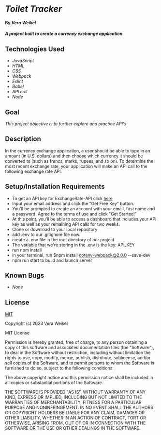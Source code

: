 # _Toilet Tracker_

#### By _Vera Weikel_

#### _A project built to create a currency exchange application_

## Technologies Used

- _JavaScript_
- _HTML_
- _CSS_
- _Webpack_
- _Eslint_
- _Babel_
- _API call_
- _Node_

## Goal

_This project objective is to further explore and practice API's_

## Description

In the currency exchange application, a user should be able to type in an amount (in U.S. dollars) and then choose which currency it should be converted to (such as francs, marks, rupees, and so on). To determine the most recent exchange rate, your application will make an API call to the following exchange rate API.

## Setup/Installation Requirements
- To get an API key for ExchangeRate-API click [here](https://www.exchangerate-api.com/)
- Input your email address and click the "Get Free Key" button.
- You'll be prompted to create an account with your email, first name and a password. Agree to the terms of use and click "Get Started!"
- At this point, you'll be able to access a dashboard that includes your API key as well as your remaining API calls for two weeks.
- Clone or download to your local repository
- add .env to our .gitignore file now.
- create a .env file in the root directory of our project
- The variable that we're storing in the .env is the key: API_KEY
- run npm install
- in your terminal, run $npm install dotenv-webpack@2.0.0 --save-dev
- npm run start to build and launch server


## Known Bugs

- _None_

## License

[MIT](https://choosealicense.com/licenses/mit/)

Copyright (c) 2023 Vera Weikel

MIT License

Permission is hereby granted, free of charge, to any person obtaining a copy
of this software and associated documentation files (the "Software"), to deal
in the Software without restriction, including without limitation the rights
to use, copy, modify, merge, publish, distribute, sublicense, and/or sell
copies of the Software, and to permit persons to whom the Software is
furnished to do so, subject to the following conditions:

The above copyright notice and this permission notice shall be included in all
copies or substantial portions of the Software.

THE SOFTWARE IS PROVIDED "AS IS", WITHOUT WARRANTY OF ANY KIND, EXPRESS OR
IMPLIED, INCLUDING BUT NOT LIMITED TO THE WARRANTIES OF MERCHANTABILITY,
FITNESS FOR A PARTICULAR PURPOSE AND NONINFRINGEMENT. IN NO EVENT SHALL THE
AUTHORS OR COPYRIGHT HOLDERS BE LIABLE FOR ANY CLAIM, DAMAGES OR OTHER
LIABILITY, WHETHER IN AN ACTION OF CONTRACT, TORT OR OTHERWISE, ARISING FROM,
OUT OF OR IN CONNECTION WITH THE SOFTWARE OR THE USE OR OTHER DEALINGS IN THE
SOFTWARE.